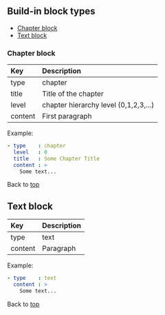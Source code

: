 ## Build-in block types

* [Chapter block](###chapter_block)
* [Text block](###text_block)

### Chapter block

| Key       |      Description      |
|:----------|:--------------------- |
| type      |  chapter              |
| title     |  Title of the chapter |
| level     |  chapter hierarchy level (0,1,2,3,...) |
| content   |  First paragraph      |

Example:
```YAML
- type    : chapter
  level   : 0
  title   : Some Chapter Title
  content : >
    Some text...
```

Back to [top](##build-in_block_types)

## Text block

| Key       |      Description      |
|:----------|:--------------------- |
| type      |  text              |
| content   |  Paragraph      |

Example:
```YAML
- type    : text
  content : >
    Some text...
```

Back to [top](##build-in_block_types)
